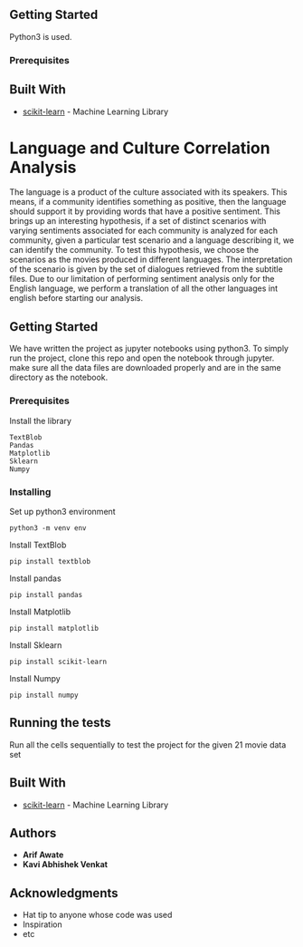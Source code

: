 ## Getting Started

Python3 is used. 

### Prerequisites



## Built With

* [scikit-learn](https://github.com/scikit-learn/scikit-learn) - Machine Learning Library


# Language and Culture Correlation Analysis

  The language is a product of the culture associated with its speakers. This means, if a community identifies something as positive, then the language should support it by providing words that have a positive sentiment. This brings up an interesting hypothesis, if a set of distinct scenarios with varying sentiments associated for each community is analyzed for each community, given a particular test scenario and a language describing it, we can identify the community. 
  To test this hypothesis, we choose the scenarios as the movies produced in different languages. The interpretation of the scenario is given by the set of dialogues retrieved from the subtitle files. 
  Due to our limitation of performing sentiment analysis only for the English language, we perform a translation of all the other languages int english before starting our analysis. 


## Getting Started

We have written the project as jupyter notebooks using python3. To simply run the project, clone this repo and open the notebook through jupyter. make sure all the data files are downloaded properly and are in the same directory as the notebook.
### Prerequisites


Install the library

```
TextBlob
Pandas
Matplotlib
Sklearn
Numpy
```

### Installing

Set up python3 environment

```
python3 -m venv env
```

Install TextBlob

```
pip install textblob
```

Install pandas

```
pip install pandas
```

Install Matplotlib

```
pip install matplotlib
```

Install Sklearn

```
pip install scikit-learn
```

Install Numpy

```
pip install numpy
```

## Running the tests

Run all the cells sequentially to test the project for the given 21 movie data set


## Built With

* [scikit-learn](https://github.com/scikit-learn/scikit-learn) - Machine Learning Library


## Authors

* **Arif Awate** 
* **Kavi Abhishek Venkat** 

## Acknowledgments

* Hat tip to anyone whose code was used
* Inspiration
* etc


